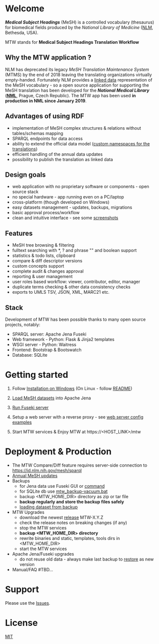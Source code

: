 # Welcome #

***Medical Subject Headings*** (MeSH) is a controlled vocabulary (thesaurus) for biomedical fields produced by the *National Library of Medicine* ([NLM](https://www.nlm.nih.gov/mesh/), Bethesda, USA). 

MTW stands for **Medical Subject Headings Translation Workflow**

## Why the MTW application ?

NLM has deprecated its legacy *MeSH Translation Maintenance System* (MTMS) by the end of 2018 leaving the translating organizations virtually empty-handed. Fortunately NLM provides a [linked data](https://id.nlm.nih.gov/mesh/) representation of the MeSH vocabulary - so a open source application for supporting the MeSH translation has been developed for the ***National Medical Library*** (**[NML](https://nlk.cz)**, Prague, Czech Republic). The MTW app has been used **in production in NML since January 2019**.

## Advantages of using RDF

* implementation of MeSH complex structures & relations without tables/schemas mapping
* SPARQL endpoints for data access
* ability to extend the official data model
([custom namespaces for the translations](https://github.com/filak/MTW-MeSH/wiki/RDF-MTW-Data-model)) 
* efficient handling of the annual data updates
* possibility to publish the translation as linked data

## Design goals

* web application with no proprietary software or components - open source stack
* no special hardware - app running even on a PC/laptop
* cross-platform (though developed on Windows)
* easy datasets management - updates, backups, migrations
* basic approval process/workflow
* clean and intuitive interface - see some [screenshots](https://github.com/filak/MTW-MeSH/wiki/ScreenShots)

## Features

* MeSH tree browsing & filtering
* fulltext searching with *, ? and phrase "" and boolean support
* statistics & todo lists, clipboard
* compare & diff descriptor versions
* custom concepts support
* complete audit & changes approval
* reporting & user management
* user roles based workflow: viewer, contributor, editor, manager
* duplicate terms checking & other data consistency checks
* exports to UMLS TSV, JSON, XML, MARC21 etc.

## Stack

Development of MTW has been possible thanks to many open source projects, notably:

* SPARQL server: Apache Jena Fuseki
* Web framework - Python: Flask & Jinja2 templates
* WSGI server - Python:   Waitress
* Frontend: Bootstrap & Bootswatch
* Database: SQLite

# Getting started

1. Follow [Installation on Windows](https://github.com/filak/MTW-MeSH/wiki/Installation-on-Windows) (On Linux - follow [README](https://github.com/filak/MTW-MeSH/blob/master/flask-app/README.md)) 

2. [Load MeSH datasets](https://github.com/filak/MTW-MeSH/wiki/Loading-MeSH-datasets) into Apache Jena

3. [Run Fuseki server](https://github.com/filak/MTW-MeSH/wiki/Running-Fuseki-server)

4. Setup a web server with a reverse proxy - see [web server config examples](https://github.com/filak/MTW-MeSH/wiki/Web-server-config)

5. Start MTW services & Enjoy MTW at https://<HOST_LINK>/mtw

# Deployment & Production

* The MTW Compare/Diff feature requires server-side connection to https://id.nlm.nih.gov/mesh/sparql
* [Annual MeSH updates](https://github.com/filak/MTW-MeSH/wiki/MeSH-Annual-Updates)
* Backups
    - for Jena data use Fuseki GUI or [command](https://jena.apache.org/documentation/fuseki2/fuseki-server-protocol.html)
    - for SQLite db use [mtw_backup-vacuum.bat](https://github.com/filak/MTW-MeSH/blob/master/flask-app/instance/db/mtw_backup-vacuum.bat)
    - backup <MTW_HOME_DIR> directory as zip or tar file
    - **backup regularly and store the backup files safely**
    - [loading dataset from backup](https://github.com/filak/MTW-MeSH/wiki/Loading-MeSH-datasets#loading-data-from-a-backup) 
* MTW Upgrades
    - download the newest [release](https://github.com/filak/MTW-MeSH/releases/latest) MTW-X.Y.Z
    - check the release notes on breaking changes (if any)
    - stop the MTW services 
    - **backup <MTW_HOME_DIR> directory** 
    - rewrite binaries and static, templates, tools dirs in <MTW_HOME_DIR> 
    - start the MTW services
* Apache Jena/Fuseki upgrades
    - do not reuse old data - always make last backup to [restore](https://github.com/filak/MTW-MeSH/wiki/Loading-MeSH-datasets#loading-data-from-a-backup) as new version  
* Manual/FAQ \#TBD... 

# Support

Please use the [Issues](https://github.com/filak/MTW-MeSH/issues).

# License

[MIT](https://github.com/filak/MTW-MeSH/blob/master/LICENSE) 
